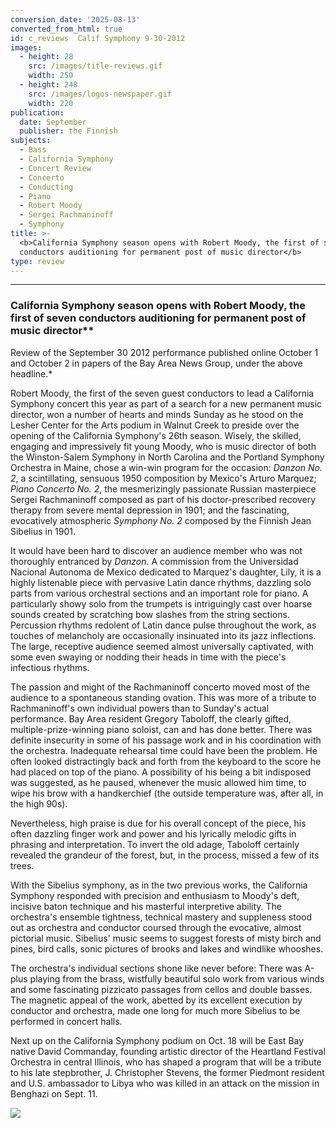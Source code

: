 ```yaml
---
conversion_date: '2025-08-13'
converted_from_html: true
id: c_reviews  Calif Symphony 9-30-2012
images:
  - height: 28
    src: /images/title-reviews.gif
    width: 250
  - height: 248
    src: /images/logos-newspaper.gif
    width: 220
publication:
  date: September
  publisher: the Finnish
subjects:
  - Bass
  - California Symphony
  - Concert Review
  - Concerto
  - Conducting
  - Piano
  - Robert Moody
  - Sergei Rachmaninoff
  - Symphony
title: >-
  <b>California Symphony season opens with Robert Moody, the first of seven
  conductors auditioning for permanent post of music director</b>
type: review
---
```


***

### California Symphony season opens with Robert Moody, the first of seven conductors auditioning for permanent post of music director**

Review of the September 30 2012 performance published online October 1 and October 2 in papers of the Bay Area News Group, under the above headline.*

Robert Moody, the first of the seven guest conductors to lead a California Symphony concert this year as part of a search for a new permanent music director, won a number of hearts and minds Sunday as he stood on the Lesher Center for the Arts podium in Walnut Creek to preside over the opening of the California Symphony's 26th season.
Wisely, the skilled, engaging and impressively fit young Moody, who is music director of both the Winston-Salem Symphony in North Carolina and the Portland Symphony Orchestra in Maine, chose a win-win program for the occasion: *Danzon No. 2*, a scintillating, sensuous 1950 composition by Mexico's Arturo Marquez; *Piano Concerto No. 2*, the mesmerizingly passionate Russian masterpiece Sergei Rachmaninoff composed as part of his doctor-prescribed recovery therapy from severe mental depression in 1901; and the fascinating, evocatively atmospheric *Symphony No. 2* composed by the Finnish Jean Sibelius in 1901.

It would have been hard to discover an audience member who was not thoroughly entranced by *Danzon*. A commission from the Universidad Nacional Autonoma de Mexico dedicated to Marquez's daughter, Lily, it is a highly listenable piece with pervasive Latin dance rhythms, dazzling solo parts from various orchestral sections and an important role for piano. A particularly showy solo from the trumpets is intriguingly cast over hoarse sounds created by scratching bow slashes from the string sections. Percussion rhythms redolent of Latin dance pulse throughout the work, as touches of melancholy are occasionally insinuated into its jazz inflections. The large, receptive audience seemed almost universally captivated, with some even swaying or nodding their heads in time with the piece's infectious rhythms.

The passion and might of the Rachmaninoff concerto moved most of the audience to a spontaneous standing ovation. This was more of a tribute to Rachmaninoff's own individual powers than to Sunday's actual performance. Bay Area resident Gregory Taboloff, the clearly gifted, multiple-prize-winning piano soloist, can and has done better. There was definite insecurity in some of his passage work and in his coordination with the orchestra. Inadequate rehearsal time could have been the problem. He often looked distractingly back and forth from the keyboard to the score he had placed on top of the piano. A possibility of his being a bit indisposed was suggested, as he paused, whenever the music allowed him time, to wipe his brow with a handkerchief (the outside temperature was, after all, in the high 90s).

Nevertheless, high praise is due for his overall concept of the piece, his often dazzling finger work and power and his lyrically melodic gifts in phrasing and interpretation. To invert the old adage, Taboloff certainly revealed the grandeur of the forest, but, in the process, missed a few of its trees.

With the Sibelius symphony, as in the two previous works, the California Symphony responded with precision and enthusiasm to Moody's deft, incisive baton technique and his masterful interpretive ability. The orchestra's ensemble tightness, technical mastery and suppleness stood out as orchestra and conductor coursed through the evocative, almost pictorial music. Sibelius' music seems to suggest forests of misty birch and pines, bird calls, sonic pictures of brooks and lakes and windlike whooshes.

The orchestra's individual sections shone like never before: There was A-plus playing from the brass, wistfully beautiful solo work from various winds and some fascinating pizzicato passages from cellos and double basses. The magnetic appeal of the work, abetted by its excellent execution by conductor and orchestra, made one long for much more Sibelius to be performed in concert halls.

Next up on the California Symphony podium on Oct. 18 will be East Bay native David Commanday, founding artistic director of the Heartland Festival Orchestra in central Illinois, who has shaped a program that will be a tribute to his late stepbrother, J. Christopher Stevens, the former Piedmont resident and U.S. ambassador to Libya who was killed in an attack on the mission in Benghazi on Sept. 11.

![](/images/logos-newspaper.gif)

